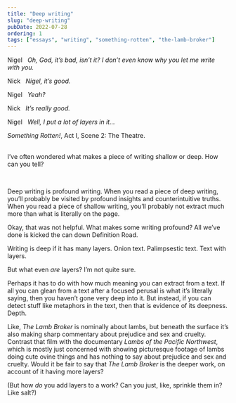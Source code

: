 ```yaml
---
title: "Deep writing"
slug: "deep-writing"
pubDate: 2022-07-28
ordering: 1
tags: ["essays", "writing", "something-rotten", "the-lamb-broker"]
---
```




<span class="small-caps">Nigel</span> &nbsp; _Oh, God, it’s bad, isn’t it? I don’t even know why you let me write with you._

<span class="small-caps">Nick</span> &nbsp; _Nigel, it’s good._

<span class="small-caps">Nigel</span> &nbsp; _Yeah?_

<span class="small-caps">Nick</span> &nbsp; _It’s really good._

<span class="small-caps">Nigel</span> &nbsp; _Well, I put a lot of layers in it..._

<div class="quote-attribution">
<i>Something Rotten!</i>, Act I, Scene 2: The Theatre.
</div>

<br />

<span class="small-caps">I’ve often wondered</span> what makes a piece of writing shallow or deep. How can you tell?

<br />

Deep writing is profound writing. When you read a piece of deep writing, you’ll probably be visited by profound insights and counterintuitive truths. When you read a piece of shallow writing, you’ll probably not extract much more than what is literally on the page.

Okay, that was not helpful. What makes some writing profound? All we’ve done is kicked the can down Definition Road.

Writing is deep if it has many layers. Onion text. Palimpsestic text. Text with layers.

But what even _are_ layers? I’m not quite sure.

Perhaps it has to do with how much meaning you can extract from a text.  If all you can glean from a text after a focused perusal is what it’s literally saying, then you haven’t gone very deep into it. But instead, if you can detect stuff like metaphors in the text, then that is evidence of its deepness. Depth.

Like, _The Lamb Broker_ is nominally about lambs, but beneath the surface it’s also making sharp commentary about prejudice and sex and cruelty. Contrast that film with the documentary _Lambs of the Pacific Northwest_, which is mostly just concerned with showing picturesque footage of lambs doing cute ovine things and has nothing to say about prejudice and sex and cruelty. Would it be fair to say that _The Lamb Broker_ is the deeper work, on account of it having more layers?

(But how _do_ you add layers to a work? Can you just, like, sprinkle them in? Like salt?)